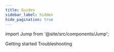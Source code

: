```yaml
---
title: Guides
sidebar_label: hidden
hide_pagination: true
---
```


import Jump from '@site/src/components/Jump';

<Jump to="/docs/setup/guides/getting-started">Getting started</Jump>
<Jump to="/docs/setup/guides/troubleshooting">Troubleshooting</Jump>



